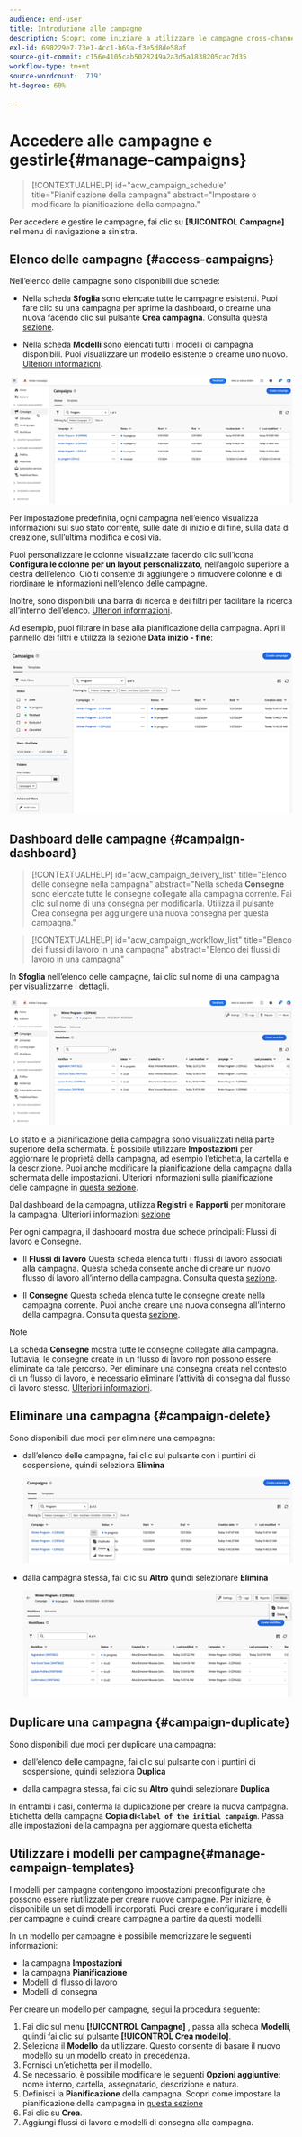 ```yaml
---
audience: end-user
title: Introduzione alle campagne
description: Scopri come iniziare a utilizzare le campagne cross-channel
exl-id: 690229e7-73e1-4cc1-b69a-f3e5d8de58af
source-git-commit: c156e4105cab5028249a2a3d5a1838205cac7d35
workflow-type: tm+mt
source-wordcount: '719'
ht-degree: 60%

---
```


# Accedere alle campagne e gestirle{#manage-campaigns}

>[!CONTEXTUALHELP]
>id="acw_campaign_schedule"
>title="Pianificazione della campagna"
>abstract="Impostare o modificare la pianificazione della campagna."

Per accedere e gestire le campagne, fai clic su **[!UICONTROL Campagne]** nel menu di navigazione a sinistra.

## Elenco delle campagne {#access-campaigns}

Nell’elenco delle campagne sono disponibili due schede:

* Nella scheda **Sfoglia** sono elencate tutte le campagne esistenti. Puoi fare clic su una campagna per aprirne la dashboard, o crearne una nuova facendo clic sul pulsante **Crea campagna**. Consulta questa [sezione](create-campaigns.md#create-campaigns).

* Nella scheda **Modelli** sono elencati tutti i modelli di campagna disponibili. Puoi visualizzare un modello esistente o crearne uno nuovo. [Ulteriori informazioni](#manage-campaign-templates).

![Elenco delle campagne](assets/campaign-list.png)

Per impostazione predefinita, ogni campagna nell’elenco visualizza informazioni sul suo stato corrente, sulle date di inizio e di fine, sulla data di creazione, sull’ultima modifica e così via.

Puoi personalizzare le colonne visualizzate facendo clic sull’icona **Configura le colonne per un layout personalizzato**, nell’angolo superiore a destra dell’elenco. Ciò ti consente di aggiungere o rimuovere colonne e di riordinare le informazioni nell’elenco delle campagne.

Inoltre, sono disponibili una barra di ricerca e dei filtri per facilitare la ricerca all’interno dell’elenco. [Ulteriori informazioni](../get-started/user-interface.md#list-screens).

Ad esempio, puoi filtrare in base alla pianificazione della campagna. Apri il pannello dei filtri e utilizza la sezione **Data inizio - fine**:

![Filtro per le campagne](assets/campaign-filter-on-dates.png)

## Dashboard delle campagne {#campaign-dashboard}

>[!CONTEXTUALHELP]
>id="acw_campaign_delivery_list"
>title="Elenco delle consegne nella campagna"
>abstract="Nella scheda **Consegne** sono elencate tutte le consegne collegate alla campagna corrente. Fai clic sul nome di una consegna per modificarla. Utilizza il pulsante Crea consegna per aggiungere una nuova consegna per questa campagna."

>[!CONTEXTUALHELP]
>id="acw_campaign_workflow_list"
>title="Elenco dei flussi di lavoro in una campagna"
>abstract="Elenco dei flussi di lavoro in una campagna"

In **Sfoglia** nell’elenco delle campagne, fai clic sul nome di una campagna per visualizzarne i dettagli.

![Dashboard delle campagne](assets/campaign-dashboard.png)

Lo stato e la pianificazione della campagna sono visualizzati nella parte superiore della schermata. È possibile utilizzare **Impostazioni** per aggiornare le proprietà della campagna, ad esempio l’etichetta, la cartella e la descrizione. Puoi anche modificare la pianificazione della campagna dalla schermata delle impostazioni. Ulteriori informazioni sulla pianificazione delle campagne in [questa sezione](create-campaigns.md#campaign-schedule).

Dal dashboard della campagna, utilizza **Registri** e **Rapporti** per monitorare la campagna. Ulteriori informazioni [sezione](create-campaigns.md#create-campaigns)

Per ogni campagna, il dashboard mostra due schede principali: Flussi di lavoro e Consegne.

* Il **Flussi di lavoro** Questa scheda elenca tutti i flussi di lavoro associati alla campagna. Questa scheda consente anche di creare un nuovo flusso di lavoro all’interno della campagna. Consulta questa [sezione](create-campaigns.md#create-campaigns).

* Il **Consegne** Questa scheda elenca tutte le consegne create nella campagna corrente. Puoi anche creare una nuova consegna all’interno della campagna. Consulta questa [sezione](create-campaigns.md#create-campaigns).

>[!NOTE]
>
>La scheda **Consegne** mostra tutte le consegne collegate alla campagna. Tuttavia, le consegne create in un flusso di lavoro non possono essere eliminate da tale percorso. Per eliminare una consegna creata nel contesto di un flusso di lavoro, è necessario eliminare l’attività di consegna dal flusso di lavoro stesso. [Ulteriori informazioni](../msg/gs-messages.md#delivery-delete).


## Eliminare una campagna {#campaign-delete}

Sono disponibili due modi per eliminare una campagna:

* dall’elenco delle campagne, fai clic sul pulsante con i puntini di sospensione, quindi seleziona **Elimina**

  ![Eliminare una campagna dall’elenco delle campagne](assets/delete-a-campaign-from-list.png)

* dalla campagna stessa, fai clic su **Altro** quindi selezionare **Elimina**

  ![Eliminare una campagna dal dashboard della campagna](assets/delete-a-campaign-from-dashboard.png)


## Duplicare una campagna {#campaign-duplicate}

Sono disponibili due modi per duplicare una campagna:

* dall’elenco delle campagne, fai clic sul pulsante con i puntini di sospensione, quindi seleziona **Duplica**

* dalla campagna stessa, fai clic su **Altro** quindi selezionare **Duplica**

In entrambi i casi, conferma la duplicazione per creare la nuova campagna. Etichetta della campagna **Copia di`<label of the initial campaign`**. Passa alle impostazioni della campagna per aggiornare questa etichetta.


## Utilizzare i modelli per campagne{#manage-campaign-templates}

I modelli per campagne contengono impostazioni preconfigurate che possono essere riutilizzate per creare nuove campagne. Per iniziare, è disponibile un set di modelli incorporati. Puoi creare e configurare i modelli per campagne e quindi creare campagne a partire da questi modelli.

In un modello per campagne è possibile memorizzare le seguenti informazioni:

* la campagna **Impostazioni**
* la campagna  **Pianificazione**
* Modelli di flusso di lavoro
* Modelli di consegna

Per creare un modello per campagne, segui la procedura seguente:

1. Fai clic sul menu **[!UICONTROL Campagne]** , passa alla scheda **Modelli**, quindi fai clic sul pulsante **[!UICONTROL Crea modello]**.
1. Seleziona il **Modello** da utilizzare. Questo consente di basare il nuovo modello su un modello creato in precedenza.
1. Fornisci un’etichetta per il modello.
1. Se necessario, è possibile modificare le seguenti **Opzioni aggiuntive**: nome interno, cartella, assegnatario, descrizione e natura.
1. Definisci la **Pianificazione** della campagna. Scopri come impostare la pianificazione della campagna in [questa sezione](create-campaigns.md#campaign-schedule)
1. Fai clic su **Crea**.
1. Aggiungi flussi di lavoro e modelli di consegna alla campagna.
